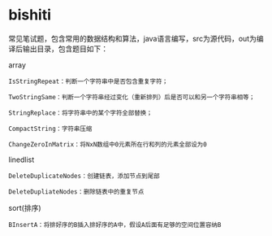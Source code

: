# bishiti
常见笔试题，包含常用的数据结构和算法，java语言编写，src为源代码，out为编译后输出目录，包含题目如下：

array

    IsStringRepeat：判断一个字符串中是否包含重复字符；
    
    TwoStringSame：判断一个字符串经过变化（重新排列）后是否可以和另一个字符串相等；
    
    StringReplace：将字符串中的某个字符全部替换；
    
    CompactString：字符串压缩
    
    ChangeZeroInMatrix：将NxN数组中0元素所在行和列的元素全部设为0

linedlist

    DeleteDuplicateNodes：创建链表，添加节点到尾部
    
    DeleteDupliateNodes：删除链表中的重复节点
    
sort(排序)

    BInsertA：将排好序的B插入排好序的A中，假设A后面有足够的空间位置容纳B
    
    